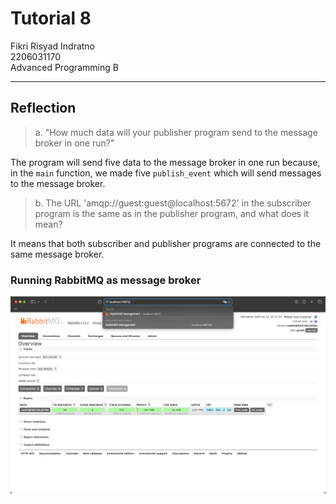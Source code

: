 # Tutorial 8
Fikri Risyad Indratno</br>
2206031170</br>
Advanced Programming B</br>

---

## Reflection
> a. "How much data will your publisher program send to the message broker in one run?"

The program will send five data to the message broker in one run because, in the `main` function, we made five `publish_event` which will send messages to the message broker.

> b. The URL 'amqp://guest:guest@localhost:5672' in the subscriber program is the same as in the publisher program, and what does it mean?

It means that both subscriber and publisher programs are connected to the same message broker.

### Running RabbitMQ as message broker

![running_rabbitmq](images/running_rabbitmq.png)
